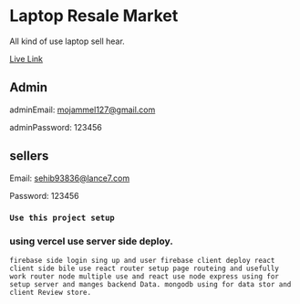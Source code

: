 # Laptop Resale Market
All kind of use laptop sell hear.

[Live Link](https://facebook.github.io/create-react-app/docs/getting-started)

## Admin

adminEmail: <mojammel127@gmail.com>

adminPassword: 123456

## sellers 

Email: <sehib93836@lance7.com>

Password: 123456



### `Use this project setup`
### using vercel use server side deploy.
`firebase side login sing up and user firebase client deploy
react client side bile use react
router setup page routeing and usefully work router
node multiple use and react use node
express using for setup server and manges backend Data.
mongodb using for data stor and client Review store.`
